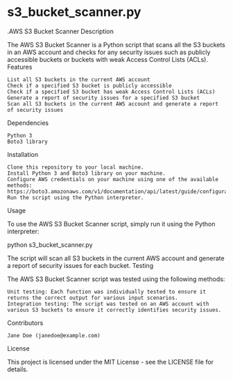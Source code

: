 # s3_bucket_scanner.py
.AWS S3 Bucket Scanner
Description

The AWS S3 Bucket Scanner is a Python script that scans all the S3 buckets in an AWS account and checks for any security issues such as publicly accessible buckets or buckets with weak Access Control Lists (ACLs).
Features

    List all S3 buckets in the current AWS account
    Check if a specified S3 bucket is publicly accessible
    Check if a specified S3 bucket has weak Access Control Lists (ACLs)
    Generate a report of security issues for a specified S3 bucket
    Scan all S3 buckets in the current AWS account and generate a report of security issues

Dependencies

    Python 3
    Boto3 library

Installation

    Clone this repository to your local machine.
    Install Python 3 and Boto3 library on your machine.
    Configure AWS credentials on your machine using one of the available methods: https://boto3.amazonaws.com/v1/documentation/api/latest/guide/configuration.html
    Run the script using the Python interpreter.

Usage

To use the AWS S3 Bucket Scanner script, simply run it using the Python interpreter:

python s3_bucket_scanner.py

The script will scan all S3 buckets in the current AWS account and generate a report of security issues for each bucket.
Testing

The AWS S3 Bucket Scanner script was tested using the following methods:

    Unit testing: Each function was individually tested to ensure it returns the correct output for various input scenarios.
    Integration testing: The script was tested on an AWS account with various S3 buckets to ensure it correctly identifies security issues.

Contributors

    Jane Doe (janedoe@example.com)

License

This project is licensed under the MIT License - see the LICENSE file for details.
